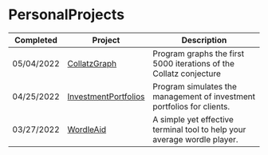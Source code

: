 # PersonalProjects

| Completed   | Project     | Description           |
| ----------- | ----------- | --------------------- |
| 05/04/2022 | [CollatzGraph](https://github.com/adam-langevin9/PersonalProjects/tree/main/CollatzGraph) | Program graphs the first 5000 iterations of the Collatz conjecture |
| 04/25/2022 | [InvestmentPortfolios](https://github.com/adam-langevin9/PersonalProjects/tree/main/InvestmentPortfolios) | Program simulates the management of investment portfolios for clients. |
| 03/27/2022  | [WordleAid](https://github.com/adam-langevin9/PersonalProjects/tree/main/WordleAid) | A simple yet effective terminal tool to help your average wordle player. |
